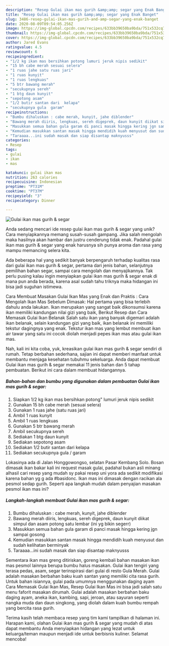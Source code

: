 ```yaml
---
description: "Resep Gulai ikan mas gurih &amp;amp; segar yang Enak Banget"
title: "Resep Gulai ikan mas gurih &amp;amp; segar yang Enak Banget"
slug: 3486-resep-gulai-ikan-mas-gurih-and-amp-segar-yang-enak-banget
date: 2020-08-09T09:54:05.256Z
image: https://img-global.cpcdn.com/recipes/633bb39650ba9bda/751x532cq70/gulai-ikan-mas-gurih-segar-foto-resep-utama.jpg
thumbnail: https://img-global.cpcdn.com/recipes/633bb39650ba9bda/751x532cq70/gulai-ikan-mas-gurih-segar-foto-resep-utama.jpg
cover: https://img-global.cpcdn.com/recipes/633bb39650ba9bda/751x532cq70/gulai-ikan-mas-gurih-segar-foto-resep-utama.jpg
author: Jared Evans
ratingvalue: 4.5
reviewcount: 6
recipeingredient:
- "1/2 kg ikan mas bersihkan potong lumuri jeruk nipis sedikit"
- "15 bh cabe merah sesuai selera"
- "1 ruas jahe satu ruas jari"
- "1 ruas kunyit"
- "1 ruas lengkuas"
- "5 btr bawang merah"
- "secukupnya sereh"
- "1 btg daun kunyit"
- "sepotong asam"
- "1/2 butir santan dari  kelapa"
- "secukupnya gula  garam"
recipeinstructions:
- "Bumbu dihaluskan : cabe merah, kunyit, jahe diblender"
- "Bawang merah diiris, lengkuas, sereh digeprek, daun kunyit diikat simpul dan asam potong satu lembar (ini yg bikin segerr)"
- "Masukkan semua bahan gula garam di panci masak hingga kering jgn sampai gosong"
- "Kemudian masukkan santan masak hingga mendidih kuah menyusut dan sudah kelihatan berminyak"
- "Taraaaa...ini sudah masak dan siap disantap maknyusss"
categories:
- Resep
tags:
- gulai
- ikan
- mas

katakunci: gulai ikan mas 
nutrition: 263 calories
recipecuisine: Indonesian
preptime: "PT31M"
cooktime: "PT37M"
recipeyield: "3"
recipecategory: Dinner

---
```



![Gulai ikan mas gurih &amp; segar](https://img-global.cpcdn.com/recipes/633bb39650ba9bda/751x532cq70/gulai-ikan-mas-gurih-segar-foto-resep-utama.jpg)

Anda sedang mencari ide resep gulai ikan mas gurih &amp; segar yang unik? Cara menyiapkannya memang susah-susah gampang. Jika salah mengolah maka hasilnya akan hambar dan justru cenderung tidak enak. Padahal gulai ikan mas gurih &amp; segar yang enak harusnya sih punya aroma dan rasa yang mampu memancing selera kita.

Ada beberapa hal yang sedikit banyak berpengaruh terhadap kualitas rasa dari gulai ikan mas gurih &amp; segar, pertama dari jenis bahan, selanjutnya pemilihan bahan segar, sampai cara mengolah dan menyajikannya. Tak perlu pusing kalau ingin menyiapkan gulai ikan mas gurih &amp; segar enak di mana pun anda berada, karena asal sudah tahu triknya maka hidangan ini bisa jadi suguhan istimewa.

Cara Membuat Masakan Gulai Ikan Mas yang Enak dan Praktis : Cara Mengolah Ikan Mas Sebelum Dimasak: Hal pertama yang bisa terlebih dahulu anda lakukan. Ikan merupakan yang sangat baik dikonsumsi karena ikan memiliki kandungan nilai gizi yang baik, Berikut Resep dan Cara Memasak Gulai Ikan Belanak Salah satu ikan yang banyak digemari adalah ikan belanak, selain kandungan gizi yang baik, ikan belanak ini memiliki tekstur dagingnya yang enak. Tekstur ikan mas yang lembut membuat ikan air tawar yang satu ini cocok diolah menjadi pepes ikan mas atau gulai ikan mas.


Nah, kali ini kita coba, yuk, kreasikan gulai ikan mas gurih &amp; segar sendiri di rumah. Tetap berbahan sederhana, sajian ini dapat memberi manfaat untuk membantu menjaga kesehatan tubuhmu sekeluarga. Anda dapat membuat Gulai ikan mas gurih &amp; segar memakai 11 jenis bahan dan 5 tahap pembuatan. Berikut ini cara dalam membuat hidangannya.

<!--inarticleads1-->

##### Bahan-bahan dan bumbu yang digunakan dalam pembuatan Gulai ikan mas gurih &amp; segar:

1. Siapkan 1/2 kg ikan mas bersihkan potong&#34; lumuri jeruk nipis sedikit
1. Gunakan 15 bh cabe merah (sesuai selera)
1. Gunakan 1 ruas jahe (satu ruas jari)
1. Ambil 1 ruas kunyit
1. Ambil 1 ruas lengkuas
1. Gunakan 5 btr bawang merah
1. Ambil secukupnya sereh
1. Sediakan 1 btg daun kunyit
1. Sediakan sepotong asam
1. Sediakan 1/2 butir santan dari  kelapa
1. Sediakan secukupnya gula / garam


Lokasinya ada di Jalan Honggowongso, selatan Pasar Kembang Solo. Bosan dimasak ikan bakar kali ini request masak gulai, padahal bukan asli minang alhasil cari resep yang mudah sy pakai resep uni yora ada sedikit modifikasi karena bahan yg g ada #basidonc. Ikan mas ini dimasak dengan racikan ala pesmol sedap gurih. Seperti apa langkah mudah dalam penyajian masakan pesmol ikan mas ini? 

<!--inarticleads2-->

##### Langkah-langkah membuat Gulai ikan mas gurih &amp; segar:

1. Bumbu dihaluskan : cabe merah, kunyit, jahe diblender
1. Bawang merah diiris, lengkuas, sereh digeprek, daun kunyit diikat simpul dan asam potong satu lembar (ini yg bikin segerr)
1. Masukkan semua bahan gula garam di panci masak hingga kering jgn sampai gosong
1. Kemudian masukkan santan masak hingga mendidih kuah menyusut dan sudah kelihatan berminyak
1. Taraaaa...ini sudah masak dan siap disantap maknyusss


Sementara ikan mas greng ditiriskan, goreng kembali bahan masakan ikan mas pesmol lainnya berupa bumbu halus masakan. Gulai ikan tengiri yang terasa pedas, asam, segar terinspirasi dari gulai di resto Gula Merah. Gulai adalah masakan berbahan baku kuah santan yang memiliki cita rasa gurih. Untuk bahan isiannya, gulai pada umumnya menggunakan daging ayam Cara Memasak Gulai Ikan Mas, Resep Gulai Ikan Mas ini bisa jadi salah satu menu faforit masakan dirumah. Gulai adalah masakan berbahan baku daging ayam, aneka ikan, kambing, sapi, jeroan, atau sayuran seperti nangka muda dan daun singkong, yang diolah dalam kuah bumbu rempah yang bercita rasa gurih. 

Terima kasih telah membaca resep yang tim kami tampilkan di halaman ini. Harapan kami, olahan Gulai ikan mas gurih &amp; segar yang mudah di atas dapat membantu Anda menyiapkan hidangan yang lezat untuk keluarga/teman maupun menjadi ide untuk berbisnis kuliner. Selamat mencoba!
